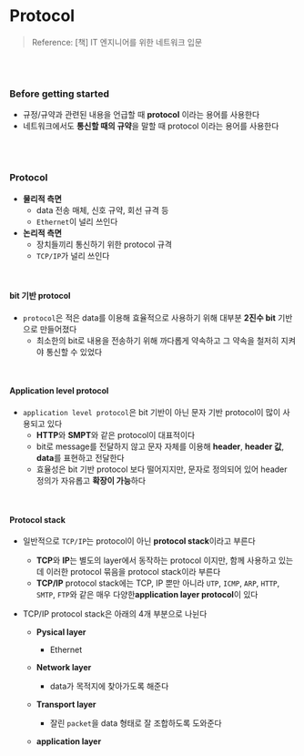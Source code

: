 # Protocol

> Reference: [책] IT 엔지니어를 위한 네트워크 입문

<br>

<br>

### Before getting started

- 규정/규약과 관련된 내용을 언급할 때 **protocol** 이라는 용어를 사용한다
- 네트워크에서도 **통신할 때의 규약**을 말할 때 protocol 이라는 용어를 사용한다 

<br>

<br>

### Protocol

- **물리적 측면**
  - data 전송 매체, 신호 규약, 회선 규격 등
  - `Ethernet`이 널리 쓰인다
- **논리적 측면**
  - 장치들끼리 통신하기 위한 protocol 규격
  - `TCP/IP`가 널리 쓰인다

<br>

#### bit 기반 protocol

- `protocol`은 적은 data를 이용해 효율적으로 사용하기 위해 대부분 **2진수 bit** 기반으로 만들어졌다
  - 최소한의 bit로 내용을 전송하기 위해 까다롭게 약속하고 그 약속을 철저히 지켜야 통신할 수 있었다

<br>

#### Application level protocol

- `application level protocol`은 bit 기반이 아닌 문자 기반 protocol이 많이 사용되고 있다
  - **HTTP**와 **SMPT**와 같은 protocol이 대표적이다
  - bit로 message를 전달하지 않고 문자 자체를 이용해 **header**, **header 값**, **data**를 표현하고 전달한다
  - 효율성은 bit 기반 protocol 보다 떨어지지만, 문자로 정의되어 있어 header 정의가 자유롭고 **확장이 가능**하다

<br>

#### Protocol stack

- 일반적으로 `TCP/IP`는 protocol이 아닌 **protocol stack**이라고 부른다

  - **TCP**와 **IP**는 별도의 layer에서 동작하는 protocol 이지만, 함께 사용하고 있는데 이러한 protocol 묶음을 protocol stack이라 부른다
  - **TCP/IP** protocol stack에는 TCP, IP 뿐만 아니라 `UTP`, `ICMP`, `ARP`, `HTTP`, `SMTP`, `FTP`와 같은 매우 다양한**application layer protocol**이 있다

- TCP/IP protocol stack은 아래의 4개 부분으로 나뉜다

  - **Pysical layer**

    - Ethernet

  - **Network layer**

    - data가 목적지에 찾아가도록 해준다

  - **Transport layer**

    - 잘린 `packet`을 data 형태로 잘 조합하도록 도와준다

  - **application layer**

    

